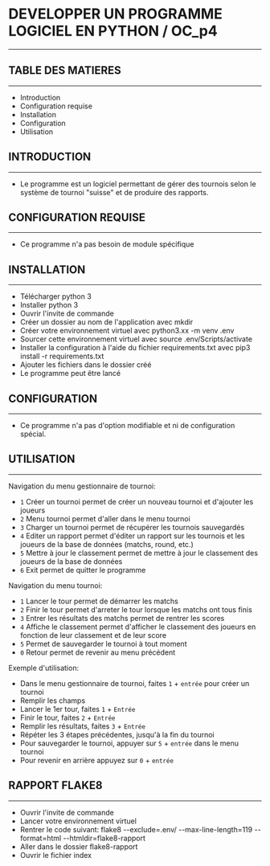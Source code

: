 # DEVELOPPER UN PROGRAMME LOGICIEL EN PYTHON / OC_p4
---------------------------------------------------------------


## TABLE DES MATIERES
---------------------

* Introduction
* Configuration requise
* Installation
* Configuration
* Utilisation


## INTRODUCTION
----------------

* Le programme est un logiciel permettant de gérer des tournois selon le système de tournoi "suisse" et de produire des rapports.


## CONFIGURATION REQUISE
--------------------------

* Ce programme n'a pas besoin de module spécifique


## INSTALLATION
------------------

* Télécharger python 3
* Installer python 3 
* Ouvrir l'invite de commande
* Créer un dossier au nom de l'application avec mkdir
* Créer votre environnement virtuel avec python3.xx -m venv .env
* Sourcer cette environnement virtuel avec source .env/Scripts/activate
* Installer la configuration à l'aide du fichier requirements.txt avec pip3 install -r requirements.txt
* Ajouter les fichiers dans le dossier créé
* Le programme peut être lancé


## CONFIGURATION
--------------------

* Ce programme n'a pas d'option modifiable et ni de configuration spécial.


## UTILISATION
-------------------

Navigation du menu gestionnaire de tournoi:
* ```1``` Créer un tournoi permet de créer un nouveau tournoi et d'ajouter les joueurs
* ```2``` Menu tournoi permet d'aller dans le menu tournoi
* ```3``` Charger un tournoi permet de récupérer les tournois sauvegardés
* ```4``` Editer un rapport permet d'éditer un rapport sur les tournois et les joueurs de la base de données (matchs, round, etc.)
* ```5``` Mettre à jour le classement permet de mettre à jour le classement des joueurs de la base de données
* ```6``` Exit permet de quitter le programme

Navigation du menu tournoi:
* ```1``` Lancer le tour permet de démarrer les matchs
* ```2``` Finir le tour permet d'arreter le tour lorsque les matchs ont tous finis
* ```3``` Entrer les résultats des matchs permet de rentrer les scores
* ```4``` Affiche le classement permet d'afficher le classement des joueurs en fonction de leur classement et de leur score
* ```5``` Permet de sauvegarder le tournoi à tout moment
* ```0``` Retour permet de revenir au menu précédent

Exemple d'utilisation:
* Dans le menu gestionnaire de tournoi, faites ```1``` + ```entrée``` pour créer un tournoi
* Remplir les champs
* Lancer le 1er tour, faites ```1``` + ```Entrée```
* Finir le tour, faites ```2``` + ```Entrée```
* Remplir les résultats, faites ```3``` + ```Entrée```
* Répéter les 3 étapes précédentes, jusqu'à la fin du tournoi
* Pour sauvegarder le tournoi, appuyer sur ```5``` + ```entrée``` dans le menu tournoi
* Pour revenir en arrière appuyez sur ```0``` + ```entrée```

## RAPPORT FLAKE8
-------------------
* Ouvrir l'invite de commande
* Lancer votre environnement virtuel
* Rentrer le code suivant: flake8 --exclude=.env/ --max-line-length=119 --format=html --htmldir=flake8-rapport
* Aller dans le dossier flake8-rapport
* Ouvrir le fichier index




